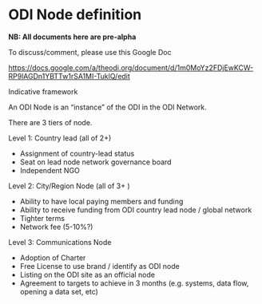 # ODI Node definition

**NB: All documents here are pre-alpha**

To discuss/comment, please use this Google Doc 

https://docs.google.com/a/theodi.org/document/d/1m0MoYz2FDjEwKCW-RP9lAGDn1YBTTw1rSA1MI-TuklQ/edit

Indicative framework

An ODI Node is an “instance” of the ODI in the ODI Network.

There are 3 tiers of node.

Level 1: Country lead (all of 2+)

* Assignment of country-lead status
* Seat on lead node network governance board
* Independent NGO

Level 2: City/Region Node (all of 3+ )

* Ability to have local paying members and funding
* Ability to receive funding from ODI country lead node / global network
* Tighter terms
* Network fee (5-10%?)

Level 3: Communications Node

* Adoption of Charter
* Free License to use brand / identify as ODI node
* Listing on the ODI site as an official node
* Agreement to targets to achieve in 3 months (e.g. systems, data flow, opening a data set, etc)
